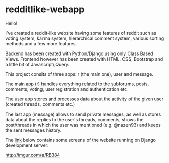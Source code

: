 # redditlike-webapp
Hello!

I've created a reddit-like website having some features of reddit such as voting system, karma system, hierarchical comment system, various sorting methods and a few more features.

Backend has been created with Python/Django using only Class Based Views. Frontend however has been created with HTML, CSS, Bootstrap and a little bit of Javascript/jQuery.

This project consits of three apps: r (the main one), user and message.

The main app (r) handles everything related to the subforums, posts, comments, voting, user registration and authentication etc.

The user app stores and processes data about the activity of the given user (created threads, comments etc.)

The last app (message) allows to send private messages, as well as stores data about the replies to the user's threads, comments, shows the post/threads in which the user was mentioned (e.g. @nazen93) and keeps the sent messages history.

The <a href="http://imgur.com/a/RB384">link<a/> below contains some screens of the website running on Django development server:

http://imgur.com/a/RB384

